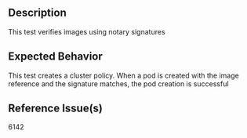 ## Description

This test verifies images using notary signatures

## Expected Behavior

This test creates a cluster policy.
When a pod is created with the image reference and the signature matches, the pod creation is successful

## Reference Issue(s)

6142
